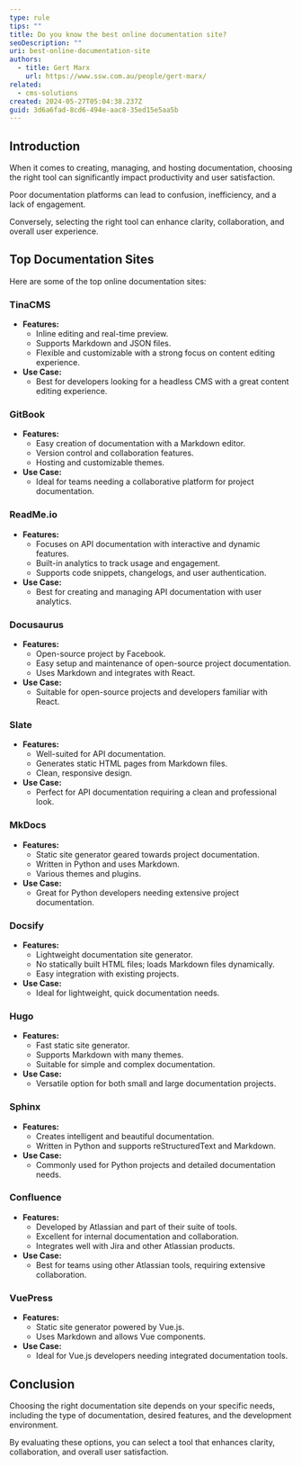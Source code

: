 ```yaml
---
type: rule
tips: ""
title: Do you know the best online documentation site?
seoDescription: ""
uri: best-online-documentation-site
authors:
  - title: Gert Marx
    url: https://www.ssw.com.au/people/gert-marx/
related:
  - cms-solutions
created: 2024-05-27T05:04:38.237Z
guid: 3d6a6fad-8cd6-494e-aac8-35ed15e5aa5b
---
```

## Introduction

When it comes to creating, managing, and hosting documentation, choosing the right tool can significantly impact productivity and user satisfaction. 

Poor documentation platforms can lead to confusion, inefficiency, and a lack of engagement. 

Conversely, selecting the right tool can enhance clarity, collaboration, and overall user experience.

## Top Documentation Sites

Here are some of the top online documentation sites:

### TinaCMS

- **Features:**
  - Inline editing and real-time preview.
  - Supports Markdown and JSON files.
  - Flexible and customizable with a strong focus on content editing experience.
- **Use Case:**
  - Best for developers looking for a headless CMS with a great content editing experience.

### GitBook

- **Features:**
  - Easy creation of documentation with a Markdown editor.
  - Version control and collaboration features.
  - Hosting and customizable themes.
- **Use Case:**
  - Ideal for teams needing a collaborative platform for project documentation.

### ReadMe.io

- **Features:**
  - Focuses on API documentation with interactive and dynamic features.
  - Built-in analytics to track usage and engagement.
  - Supports code snippets, changelogs, and user authentication.
- **Use Case:**
  - Best for creating and managing API documentation with user analytics.

### Docusaurus

- **Features:**
  - Open-source project by Facebook.
  - Easy setup and maintenance of open-source project documentation.
  - Uses Markdown and integrates with React.
- **Use Case:**
  - Suitable for open-source projects and developers familiar with React.

### Slate

- **Features:**
  - Well-suited for API documentation.
  - Generates static HTML pages from Markdown files.
  - Clean, responsive design.
- **Use Case:**
  - Perfect for API documentation requiring a clean and professional look.

### MkDocs

- **Features:**
  - Static site generator geared towards project documentation.
  - Written in Python and uses Markdown.
  - Various themes and plugins.
- **Use Case:**
  - Great for Python developers needing extensive project documentation.

### Docsify

- **Features:**
  - Lightweight documentation site generator.
  - No statically built HTML files; loads Markdown files dynamically.
  - Easy integration with existing projects.
- **Use Case:**
  - Ideal for lightweight, quick documentation needs.

### Hugo

- **Features:**
  - Fast static site generator.
  - Supports Markdown with many themes.
  - Suitable for simple and complex documentation.
- **Use Case:**
  - Versatile option for both small and large documentation projects.

### Sphinx

- **Features:**
  - Creates intelligent and beautiful documentation.
  - Written in Python and supports reStructuredText and Markdown.
- **Use Case:**
  - Commonly used for Python projects and detailed documentation needs.

### Confluence

- **Features:**
  - Developed by Atlassian and part of their suite of tools.
  - Excellent for internal documentation and collaboration.
  - Integrates well with Jira and other Atlassian products.
- **Use Case:**
  - Best for teams using other Atlassian tools, requiring extensive collaboration.

### VuePress

- **Features:**
  - Static site generator powered by Vue.js.
  - Uses Markdown and allows Vue components.
- **Use Case:**
  - Ideal for Vue.js developers needing integrated documentation tools.

## Conclusion

Choosing the right documentation site depends on your specific needs, including the type of documentation, desired features, and the development environment. 

By evaluating these options, you can select a tool that enhances clarity, collaboration, and overall user satisfaction.

